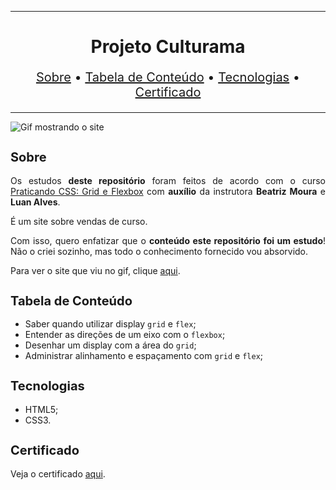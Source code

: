 <hr>

<main>
    <h1 align="center">Projeto Culturama</h1>
    <p align="center" style="font-size: 1.25rem;">
        <a href="#sobre">Sobre</a> •
        <a href="#tabela-de-conteudo">Tabela de Conteúdo</a> •
        <a href="#tecnologias">Tecnologias</a> •
        <a href="#certificado">Certificado</a>
    </p>
</main>

<hr>

<img src="Culturama.gif" title="Gif mostrando o site">

<section id="sobre">
    <h2 style="font-size: 1.25rem;">Sobre</h2>
    <p style="text-align: justify;">Os estudos <b>deste repositório</b> foram feitos de acordo com o curso <a href="https://cursos.alura.com.br/course/praticando-css-grid-flexbox">Praticando CSS: Grid e Flexbox</a> com <b>auxílio</b> da instrutora <b>Beatriz Moura</b> e <b>Luan Alves</b>.</p>
    <p style="text-align: justify;">É um site sobre vendas de curso.</p>
    <p style="text-align: justify;">Com isso, quero enfatizar que o <b>conteúdo este repositório foi um estudo</b>! Não o criei sozinho, mas todo o conhecimento fornecido vou absorvido.</p>
    <p style="text-align: justify;">Para ver o site que viu no gif, clique <a href="https://culturama.ebarbozadev.vercel.app/">aqui</a>.</p>
</section>

<section id="tabela-de-conteudo">
    <h2 style="font-size: 1.25rem;">Tabela de Conteúdo</h2>
    <ul style="text-align: justify;" align="justify">
      <li>Saber quando utilizar display <code>grid</code> e <code>flex</code>;</li>
      <li>Entender as direções de um eixo com o <code>flexbox</code>;</li>
      <li>Desenhar um display com a área do <code>grid</code>;</li>
      <li>Administrar alinhamento e espaçamento com <code>grid</code> e <code>flex</code>;</li>
    </ul>
</section>

<section id="tecnologias">
    <h2 style="font-size: 1.25rem;">Tecnologias</h2>
    <ul>
        <li>HTML5;</li>
        <li>CSS3.</li>
    </ul>
</section>

<section id="certificado">
    <h2 style="font-size: 1.25rem;">Certificado</h2>
    <p style="text-align: justify;">Veja o certificado <a href="https://cursos.alura.com.br/certificate/60e1fa94-51ed-4ff5-a87a-b6fa89cc41a6">aqui</a>.</p>
</section>
